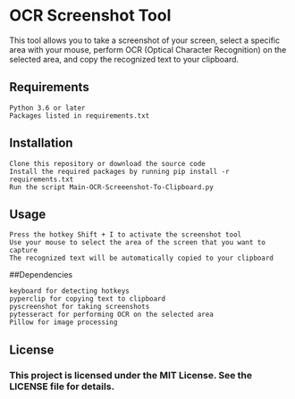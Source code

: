 # OCR Screenshot Tool

This tool allows you to take a screenshot of your screen, select a specific area with your mouse, perform OCR (Optical Character Recognition) on the selected area, and copy the recognized text to your clipboard.
## Requirements

    Python 3.6 or later
    Packages listed in requirements.txt

## Installation

    Clone this repository or download the source code
    Install the required packages by running pip install -r requirements.txt
    Run the script Main-OCR-Screeenshot-To-Clipboard.py

## Usage

    Press the hotkey Shift + I to activate the screenshot tool
    Use your mouse to select the area of the screen that you want to capture
    The recognized text will be automatically copied to your clipboard

##Dependencies

    keyboard for detecting hotkeys
    pyperclip for copying text to clipboard
    pyscreenshot for taking screenshots
    pytesseract for performing OCR on the selected area
    Pillow for image processing

## License

### This project is licensed under the MIT License. See the LICENSE file for details.
